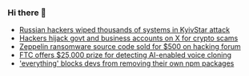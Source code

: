 ### Hi there 👋

<!--START_SECTION:feed-->
* [Russian hackers wiped thousands of systems in KyivStar attack](https://www.bleepingcomputer.com/news/security/russian-hackers-wiped-thousands-of-systems-in-kyivstar-attack/)
* [Hackers hijack govt and business accounts on X for crypto scams](https://www.bleepingcomputer.com/news/security/hackers-hijack-govt-and-business-accounts-on-x-for-crypto-scams/)
* [Zeppelin ransomware source code sold for $500 on hacking forum](https://www.bleepingcomputer.com/news/security/zeppelin-ransomware-source-code-sold-for-500-on-hacking-forum/)
* [FTC offers $25,000 prize for detecting AI-enabled voice cloning](https://www.bleepingcomputer.com/news/security/ftc-offers-25-000-prize-for-detecting-ai-enabled-voice-cloning/)
* ['everything' blocks devs from removing their own npm packages](https://www.bleepingcomputer.com/news/security/everything-blocks-devs-from-removing-their-own-npm-packages/)
<!--END_SECTION:feed-->

<!--
**frankenk/frankenk** is a ✨ _special_ ✨ repository because its `README.md` (this file) appears on your GitHub profile.

Here are some ideas to get you started:

- 🔭 I’m currently working on ...
- 🌱 I’m currently learning ...
- 👯 I’m looking to collaborate on ...
- 🤔 I’m looking for help with ...
- 💬 Ask me about ...
- 📫 How to reach me: ...
- 😄 Pronouns: ...
- ⚡ Fun fact: ...
-->



